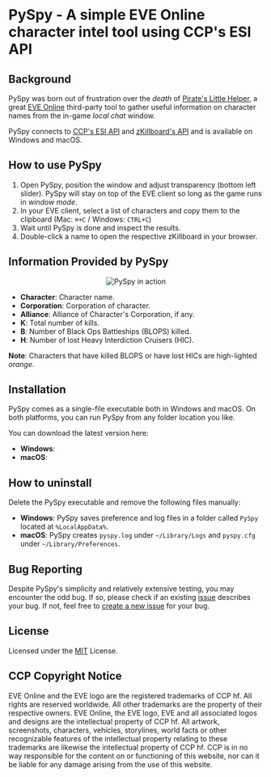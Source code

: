 # PySpy - A simple EVE Online character intel tool using CCP's ESI API

## Background

PySpy was born out of frustration over the *death* of [Pirate's Little Helper](http://eve-plh.com/#/home),
a great [EVE Online](https://www.eveonline.com/) third-party tool to gather useful information on character names from the in-game *local chat* window.

PySpy connects to [CCP's ESI API](https://esi.evetech.net/ui/) and
[zKillboard's API](https://github.com/zKillboard/zKillboard/wiki) and is available on Windows and macOS.

## How to use PySpy

1. Open PySpy, position the window and adjust transparency (bottom left slider). PySpy will stay on top of the EVE client so long as the game runs in *window mode*.
2. In your EVE client, select a list of characters and copy them to the clipboard (Mac: `⌘+C` / Windows: `CTRL+C`)
3. Wait until PySpy is done and inspect the results.
4. Double-click a name to open the respective zKillboard in your browser.

## Information Provided by PySpy

<p align="center">
  <img alt="PySpy in action" src="https://github.com/WhiteRusssian/PySpy/blob/master/pyspy_screenshot.png">
</p>

* **Character**: Character name.
* **Corporation**: Corporation of character.
* **Alliance**: Alliance of Character's Corporation, if any.
* **K**: Total number of kills.
* **B**: Number of Black Ops Battleships (BLOPS) killed.
* **H**: Number of lost Heavy Interdiction Cruisers (HIC).

**Note**: Characters that have killed BLOPS or have lost HICs are high-lighted *orange*.

## Installation

PySpy comes as a single-file executable both in Windows and macOS. On both platforms, you can run PySpy from any folder location you like.

You can download the latest version here:
* **Windows**:
* **macOS**:

## How to uninstall

Delete the PySpy executable and remove the following files manually:

* **Windows**: PySpy saves preference and log files in a folder called  `PySpy` located at `%LocalAppData%`.
* **macOS**: PySpy creates `pyspy.log` under `~/Library/Logs` and `pyspy.cfg` under `~/Library/Preferences`.

## Bug Reporting

Despite PySpy's simplicity and relatively extensive testing, you may encounter the odd bug. If so, please check if an existing [issue](https://github.com/WhiteRusssian/PySpy/issues) describes your bug. If not, feel free to [create a new issue](https://github.com/WhiteRusssian/PySpy/issues/new?template=bug_report.md) for your bug.

## License

Licensed under the [MIT](LICENSE.txt) License.

## CCP Copyright Notice

EVE Online and the EVE logo are the registered trademarks of CCP hf. All rights are reserved worldwide. All other trademarks are the property of their respective owners. EVE Online, the EVE logo, EVE and all associated logos and designs are the intellectual property of CCP hf. All artwork, screenshots, characters, vehicles, storylines, world facts or other recognizable features of the intellectual property relating to these trademarks are likewise the intellectual property of CCP hf. CCP is in no way responsible for the content on or functioning of this website, nor can it be liable for any damage arising from the use of this website.